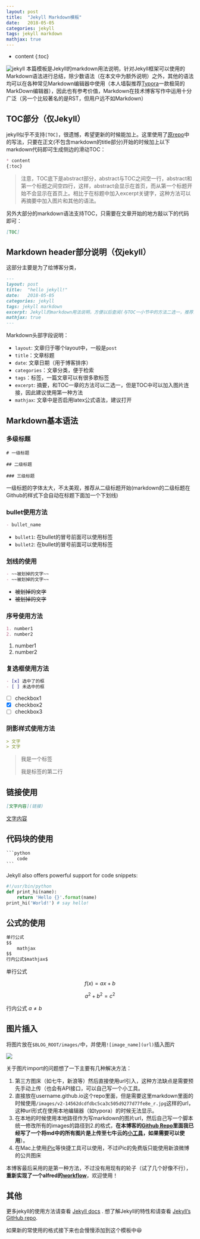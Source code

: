 ```yaml
---
layout: post
title:  "Jekyll Markdown模板"
date:   2018-05-05
categories: jekyll
tags: jekyll markdown
mathjax: true
---
```


* content
{:toc}

![jekyll](http://princepicbed.oss-cn-beijing.aliyuncs.com/blog_201807222053570342.png)
本篇模板是Jekyll的markdown用法说明，针对Jekyll框架可以使用的Markdown语法进行总结，除少数语法（在本文中为额外说明）之外，其他的语法均可以在各种常见Markdown编辑器中使用（本人墙裂推荐[Typora](https://typora.io)一款极简的MarkDown编辑器），因此也有参考价值，Markdown在技术博客写作中运用十分广泛（另一个比较著名的是RST，但用户远不如Markdown）



##  TOC部分（仅Jekyll）


jekyll似乎不支持`[TOC]`，很遗憾，希望更新的时候能加上。这里使用了[原repo](https://github.com/Gaohaoyang/gaohaoyang.github.io)中的写法，只要在正文(不包含markdown的title部分)开始的时候加上以下markdown代码即可生成侧边的滑动TOC：

```markdown
* content
{:toc}
```

> 注意，TOC底下是abstract部分，abstract与TOC之间空一行，abstract和第一个标题之间空四行，这样，abstract会显示在首页，而从第一个标题开始不会显示在首页上。相比于在标题中加入excerpt关键字，这种方法可以再摘要中加入图片和其他的语法。

另外大部分的markdown语法支持TOC，只需要在文章开始的地方敲以下的代码即可：

```markdown
[TOC]
```

##  Markdown header部分说明（仅jekyll）

这部分主要是为了给博客分类，

```markdown
---
layout: post
title:  "hello jekyll!"
date:   2018-05-05
categories: jekyll
tags: jekyll markdown
excerpt: Jekyll的markdown用法说明，方便以后查阅(与TOC一小节中的方法二选一，推荐上面一个)
mathjax: true
---
```

Markdown头部字段说明：

- `layout`: 文章归于哪个layout中，一般是`post`
- `title`：文章标题
- `date`: 文章日期（用于博客排序）
- `categories`：文章分类，便于检索
- `tags`：标签，一篇文章可以有很多歌标签
- `excerpt`: 摘要，和TOC一章的方法可以二选一，但是TOC中可以加入图片连接，因此建议使用第一种方法
- `mathjax`: 文章中是否启用latex公式语法，建议打开 

## Markdown基本语法

### 多级标题
```
# 一级标题

## 二级标题

### 三级标题
```
一级标题的字体太大，不太美观，推荐从二级标题开始(markdown的二级标题在Github的样式下会自动在标题下面加一个下划线)

### bullet使用方法

```markdown
- bullet_name
```

- `bullet1`: 在bullet的冒号前面可以使用标签
- `bullet2`: 在bullet的冒号前面可以使用标签

### 划线的使用

```markdown
- ~~被划掉的文字~~
- ~~被划掉的文字~~
```

- ~~被划掉的文字~~
- ~~被划掉的文字~~

### 序号使用方法

```markdown
1. number1
2. number2
```

1. number1
2. number2

### 复选框使用方法

```markdown
- [x] 选中了的框
- [ ] 未选中的框
```

- [ ] checkbox1
- [x] checkbox2
- [ ] checkbox3

### 阴影样式使用方法

```markdown
> 文字
> 文字
```

> 我是一个标签
>
> 我是标签的第二行



## 链接使用

```markdown
[文字内容](链接)
```

[文字内容](链接)



## 代码块的使用

```markdown
​```python
	code
​```
```

Jekyll also offers powerful support for code snippets:

```python
#!/usr/bin/python
def print_hi(name):
	return 'Hello {}'.format(name)
print_hi('World!') # say hello!
```

## 公式的使用

```markdown
单行公式
$$
	mathjax
$$
行内公式$mathjax$
```

单行公式


$$
f(x) = ax + b
$$

$$
a^2 + b^2 = c^2
$$

行内公式 $a \neq b$



## 图片插入

将图片放在`$BLOG_ROOT/images/`中，并使用`![image_name](url)`插入图片

![](http://princepicbed.oss-cn-beijing.aliyuncs.com/blog_20180526220800.jpg)



关于图片import的问题想了一下主要有几种解决方法：

1. 第三方图床（如七牛，新浪等）然后直接使用url引入，这种方法缺点是需要预先手动上传（也会有API接口，可以自己写一个小工具。
2. 直接放在username.github.io这个repo里面，但是需要这里markdown里面的时候使用`/images/v2-14562dcdfdbc5ca3c505d9277d77fe8e_r.jpg`这样的url，这种url形式在使用本地编辑器（如typora）的时候无法显示。
3. 在本地的时候使用本地路径作为写markdown的图片url，然后自己写一个脚本统一修改所有的images的路径到2.的格式，**在本博客的[Github Repo](https://github.com/princewang1994/princewang1994.github.io)里面我已经写了一个将md中的所有图片是上传至七牛云的[小工具](https://github.com/princewang1994/princewang1994.github.io/blob/master/bin/upload.py)，如果需要可以使用**）。
4. 在Mac上使用[iPic](https://github.com/toolinbox/iPic)等快捷工具可以使用，不过iPic的免费版只能使用新浪微博的公共图床

本博客最后采用的是第一种方法，不过没有用现有的轮子（试了几个好像不行），**重新实现了一个alfred的[workflow](https://github.com/princewang1994/markdown-img-upload)**，欢迎使用！



## 其他


更多jekyll的使用方法请查看 [Jekyll docs][jekyll] . 想了解Jekyll的特性和请查看 [Jekyll’s GitHub repo][jekyll-gh]. 

[jekyll]:      http://jekyllrb.com
[jekyll-gh]:   https://github.com/jekyll/jekyll
[jekyll-help]: https://github.com/jekyll/jekyll-help


如果新的常使用的格式接下来也会慢慢添加到这个模板中😆
